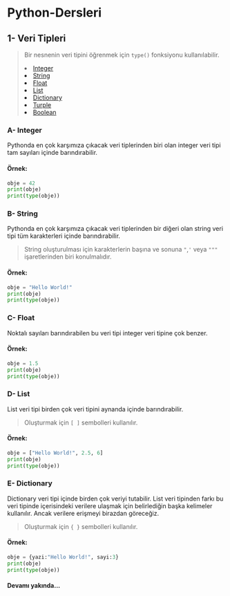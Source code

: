 # Python-Dersleri


## 1- Veri Tipleri

> Bir nesnenin veri tipini öğrenmek için <code>type()</code> fonksiyonu kullanılabilir.
<a href="#a--integer"><li>Integer</li></a>
<a href="#b--string"><li>String</li></a>
<a href="#c--float"><li>Float</li></a>
<a href="#d--list"><li>List</li></a>
<a href="#e--dictionary"><li>Dictionary</li></a>
<a href="#f--turple"><li>Turple</li></a>
<a href="#g--boolean"><li>Boolean</li></a>

### A- Integer
Pythonda en çok karşımıza çıkacak veri tiplerinden biri olan integer veri tipi tam sayıları içinde barındırabilir.

#### Örnek:
```python
obje = 42
print(obje)
print(type(obje))
```

### B- String
Pythonda en çok karşımıza çıkacak veri tiplerinden bir diğeri olan string veri tipi tüm karakterleri içinde barındırabilir.
> String oluşturulması için karakterlerin başına ve sonuna <code>"</code>,<code>'</code> veya <code>"""</code> işaretlerinden biri konulmalıdır.

#### Örnek:
```python
obje = "Hello World!"
print(obje)
print(type(obje))
```


### C- Float
Noktalı sayıları barındırabilen bu veri tipi integer veri tipine çok benzer.

#### Örnek:
```python
obje = 1.5
print(obje)
print(type(obje))
```

### D- List
List veri tipi birden çok veri tipini aynanda içinde barındırabilir.
> Oluşturmak için <code>[ ]</code> sembolleri kullanılır.

#### Örnek:
```python
obje = ["Hello World!", 2.5, 6]
print(obje)
print(type(obje))
```

### E- Dictionary
Dictionary veri tipi içinde birden çok veriyi tutabilir. List veri tipinden farkı bu veri tipinde içerisindeki verilere ulaşmak için belirlediğin başka kelimeler kullanılır. Ancak verilere erişmeyi birazdan göreceğiz.
> Oluşturmak için <code>{ }</code> sembolleri kullanılır.

#### Örnek:
```python
obje = {yazi:"Hello World!", sayi:3}
print(obje)
print(type(obje))
```
#### Devamı yakında...
